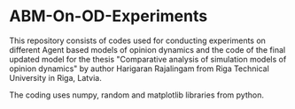 # ABM-On-OD-Experiments
This repository consists of codes used for conducting experiments on different Agent based models of opinion dynamics and the code of the final updated model for the thesis "Comparative analysis of simulation models of opinion dynamics" by author Harigaran Rajalingam from Riga Technical University in Riga, Latvia.

The coding uses numpy, random and matplotlib libraries from python.

